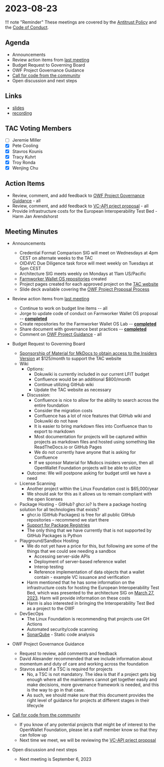 [//]: # (SPDX-License-Identifier: CC-BY-4.0)

# 2023-08-23

!!! note "Reminder"
    These meetings are covered by the [Antitrust Policy](../../governance/antitrust.md) and the [Code of Conduct](../../governance/code-of-conduct.md).

## Agenda
- Announcements
- Review action items from [last meeting](./2023-08-09.md#action-items)
- Budget Request to Governing Board
- OWF Project Governance Guidance
- [Call for code from the community](https://github.com/openwallet-foundation/project-proposals)
- Open discussion and next steps

## Links
- [slides](https://docs.google.com/presentation/d/13L8ZzJY2HsWLwmb2Ux55FoMct8rR1gR8XrExbmLmLa4/edit?usp=sharing)
- [recording](https://zoom.us/rec/play/XEcMXRiDH6reExbhrsglOGa0aEdCIDfKm6b1p87tS5IIK2CQd6AGA0z8pvQuiShX2pQXWrVf2SiWupFh.hAZzF3fXZfwhcKsl)

## TAC Voting Members

- [ ] Jeremie Miller
- [x] Pete Cooling
- [x] Stavros Kounis
- [x] Tracy Kuhrt
- [x] Troy Ronda
- [x] Wenjing Chu

## Action Items
- Review, comment, and add feedback to [OWF Project Governance Guidance](https://docs.google.com/document/d/1kXGWPNEOAX-7KzYMggFKtWZFO-0oTnyiOTjNFjjFOLo/edit) - all
- Review, comment, and add feedback to [VC-API prject proposal](https://github.com/openwallet-foundation/project-proposals/pull/12) - all
- Provide infrastructure costs for the European Interoperability Test Bed - Harm Jan Arendshorst

## Meeting Minutes
- Announcements
    - Credential Format Comparison SIG will meet on Wednesdays at 4pm CEST on alternate weeks to the TAC
    - OID4VC Due Diligence task force will meet weekly on Tuesdays at 5pm CEST
    - Architecture SIG meets weekly on Mondays at 11am US/Pacific
    - [Farmworker Wallet OS repositories](https://github.com/orgs/openwallet-foundation-labs/repositories?q=fwos&type=all&language=&sort=) created
    - Project pages created for each approved project on the [TAC website](https://tac.openwallet.foundation/projects/)
    - Slide deck available covering the [OWF Project Proposal Process](https://docs.google.com/presentation/u/1/d/1NzDIcN63OURfGenSFMvpaPwveTk2Hpyys7CJIYlxb7A/edit)


- Review action items from [last meeting](./2023-07-26.md#action-items)
    - Continue to work on budget line items -- all
    - Jorge to update code of conduct on Farmworker Wallet OS proposal -- **[completed](https://github.com/openwallet-foundation/project-proposals/pull/10/commits/7e959f75a8641888af9b1c9b60765a634bc6834e)**
    - Create repositories for the Farmworker Wallet OS Lab -- **[completed](https://github.com/orgs/openwallet-foundation-labs/repositories?q=fwos&type=all&language=&sort=)**
    - Share document with governance best practices -- **[completed](https://docs.google.com/document/d/1kXGWPNEOAX-7KzYMggFKtWZFO-0oTnyiOTjNFjjFOLo/edit?usp=sharing)**
    - Comment on [OWF Project Guidance](https://docs.google.com/document/d/1kXGWPNEOAX-7KzYMggFKtWZFO-0oTnyiOTjNFjjFOLo/edit?usp=sharing) - all

- Budget Request to Governing Board
    - [Sponsorship of Material for MkDocs to obtain access to the Insiders Version](https://squidfunk.github.io/mkdocs-material/insiders/) at $125/month to support the TAC website
    - Wiki
        - Options:
            - Dokuwiki is currently included in our current LFIT budget
            - Confluence would be an additional $800/month
            - Continue utilizing GitHub wiki
            - Update the TAC website as necessary
        - Discussion:
            - Confluence is nice to allow for the ability to search across the entire foundation
            - Consider the migration costs
            - Confluence has a lot of nice features that GitHub wiki and Dokuwiki do not have
            - It is easier to bring markdown files into Confluence than to export to markdown
            - Most documentation for projects will be captured within projects as markdown files and hosted using something like ReadTheDocs.io or GitHub Pages
            - We do not currently have anyone that is asking for Confluence
            - If we sponsor Material for Mkdocs insiders version, then all OpenWallet Foundation projects will be able to utilize
        - Outcome: We will postpone asking for budget until we have a need
    - License Scanning
        - Another project within the Linux Foundation cost is $65,000/year
        - We should ask for this as it allows us to remain compliant with the open licenses
    - Package Hosting - GitHub? ghcr.io? Is there a package hosting solution for all technologies that exists?
        - ghcr.io (GitHub Packages) is free for all public GitHub repositories – recommend we start there
        - [Support for Package Registries](https://docs.github.com/en/packages/learn-github-packages/introduction-to-github-packages#support-for-package-registries)
        - The only thing that we have currently that is not supported by GitHub Packages is Python
    - Playground/Sandbox Hosting
        - We do not yet have a price for this, but following are some of the things that we could see needing a sandbox
            - Accessing server-side APIs
            - Deployment of server-based reference wallet
            - Interop testing
            - Reference implementation of data objects that a wallet contain - example VC issuance and verification
        - Harm mentioned that he has some information on the infrastructure costs for hosting the European Interoperability Test Bed, which was presented to the architecture SIG on [March 27, 2023](https://github.com/openwallet-foundation/architecture-sig/wiki/2023-03-27-Meeting-Minutes). Harm will provide information on these costs
        - Harm is also interested in bringing the Interoperability Test Bed as a project to the OWF
    - DevSecOps
        - The Linux Foundation is recommending that projects use GH Actions
        - Automated security/code scanning
        - [SonarQube](https://www.sonarsource.com/products/sonarqube) - Static code analysis

- OWF Project Governance Guidance
     - Request to review, add comments and feedback
     - David Alexander recommended that we include information about momentum and duty of care and working across the foundation
     - Stavros asked if a TSC is required for projects
         - No, a TSC is not mandatory. The idea is that if a project gets big enough where all the maintainers cannot get together easily and make decisions, more governance framework is needed, and this is the way to go in that case.
         - As such, we should make sure that this document provides the right level of guidance for projects at different stages in their lifecycle

- [Call for code from the community](https://github.com/openwallet-foundation/project-proposals)
    - If you know of any potential projects that might be of interest to the OpenWallet Foundation, please let a staff member know so that they can follow up
    - Next time we meet, we will be reviewing the [VC-API prject proposal](https://github.com/openwallet-foundation/project-proposals/pull/12)

- Open discussion and next steps
    - Next meeting is September 6, 2023
